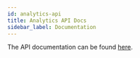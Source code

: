 ```yaml
---
id: analytics-api
title: Analytics API Docs
sidebar_label: Documentation
---
```


The API documentation can be found [here](https://metrics.nanocosmos.de/api/doc/).
